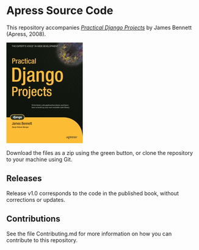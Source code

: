 # Apress Source Code

This repository accompanies [*Practical Django Projects*](http://www.apress.com/9781590599969) by James Bennett (Apress, 2008).

[comment]: #cover
![Cover image](9781590599969.jpg)

Download the files as a zip using the green button, or clone the repository to your machine using Git.

## Releases

Release v1.0 corresponds to the code in the published book, without corrections or updates.

## Contributions

See the file Contributing.md for more information on how you can contribute to this repository.
